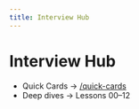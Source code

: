```yaml
---
title: Interview Hub
---
```


# Interview Hub

- Quick Cards → [/quick-cards](/quick-cards)
- Deep dives → Lessons 00–12

